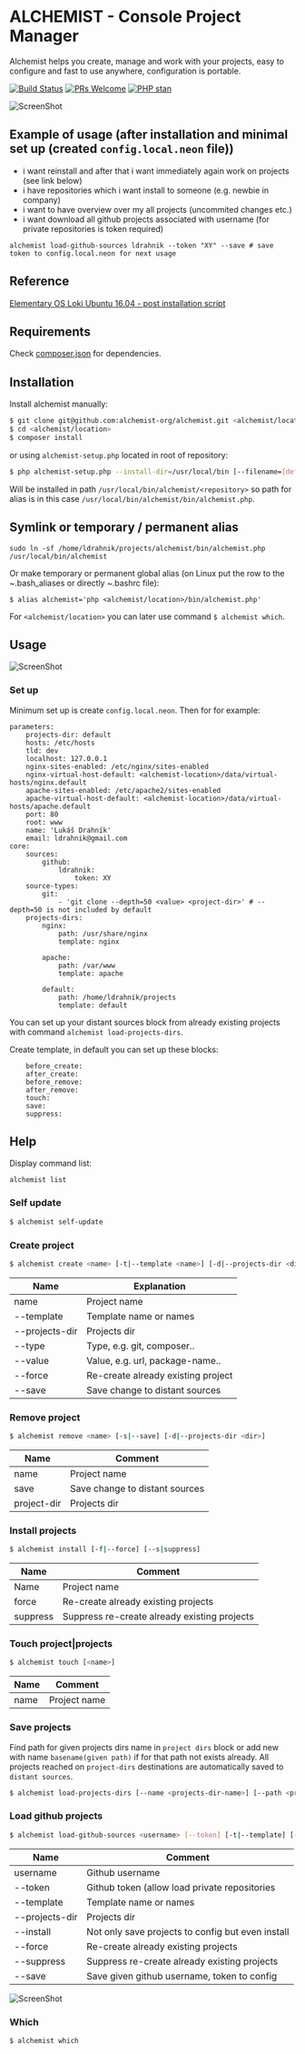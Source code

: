 ALCHEMIST - Console Project Manager
===========

Alchemist helps you create, manage and work with your projects, easy to configure and fast to use anywhere, configuration is portable.

[![Build Status](https://travis-ci.org/alchemist-org/alchemist.svg?branch=master)](https://travis-ci.org/alchemist-org/alchemist)
[![PRs Welcome](https://img.shields.io/badge/PRs-welcome-brightgreen.svg?style=flat-square)](http://makeapullrequest.com) 
[![PHP stan](https://img.shields.io/badge/PHPStan-default-brightgreen.svg?style=flat)](https://github.com/phpstan/phpstan)

![ScreenShot](https://raw.github.com/alchemist-org/alchemist/master/examples/alchemist.png)

## Example of usage (after installation and minimal set up (created `config.local.neon` file))

- i want reinstall and after that i want immediately again work on projects (see link below)
- i have repositories which i want install to someone (e.g. newbie in company)
- i want to have overview over my all projects (uncommited changes etc.)
- i want download all github projects associated with username (for private repositories is token required)

```
alchemist load-github-sources ldrahnik --token "XY" --save # save token to config.local.neon for next usage
```

## Reference

[Elementary OS Loki Ubuntu 16.04 - post installation script](https://gist.github.com/ldrahnik/06d13c7707e1f3c1bfdade2f054b71e8)

## Requirements

Check [composer.json](https://github.com/alchemist-org/alchemist/blob/master/composer.json) for dependencies.

## Installation

Install alchemist manually:

```sh
$ git clone git@github.com:alchemist-org/alchemist.git <alchemist/location>
$ cd <alchemist/location>
$ composer install
```

or using `alchemist-setup.php` located in root of repository:

```sh
$ php alchemist-setup.php --install-dir=/usr/local/bin [--filename=[default='alchemist']] [--force]
```

Will be installed in path `/usr/local/bin/alchemist/<repository>` so path for alias is in this case `/usr/local/bin/alchemist/bin/alchemist.php`.

## Symlink or temporary / permanent alias

```
sudo ln -sf /home/ldrahnik/projects/alchemist/bin/alchemist.php /usr/local/bin/alchemist
```

Or make temporary or permanent global alias (on Linux put the row to the ~.bash_aliases or directly ~.bashrc file):

```
$ alias alchemist='php <alchemist/location>/bin/alchemist.php'
```

For `<alchemist/location>` you can later use command `$ alchemist which`.

## Usage

![ScreenShot](https://raw.github.com/alchemist-org/alchemist/master/examples/sequence_diagram.png)

### Set up

Minimum set up is create `config.local.neon`. Then for for example:

```
parameters:
	projects-dir: default
	hosts: /etc/hosts
	tld: dev
	localhost: 127.0.0.1
	nginx-sites-enabled: /etc/nginx/sites-enabled
	nginx-virtual-host-default: <alchemist-location>/data/virtual-hosts/nginx.default
	apache-sites-enabled: /etc/apache2/sites-enabled
	apache-virtual-host-default: <alchemist-location>/data/virtual-hosts/apache.default
	port: 80
	root: www
	name: 'Lukáš Drahník'
	email: ldrahnik@gmail.com
core:
	sources:
		github:
			ldrahnik:
				token: XY
	source-types:
		git:
			- 'git clone --depth=50 <value> <project-dir>' # --depth=50 is not included by default 
	projects-dirs:
		nginx:
			path: /usr/share/nginx
			template: nginx

		apache:
			path: /var/www
			template: apache

		default:
			path: /home/ldrahnik/projects
			template: default
```

You can set up your distant sources block from already existing projects with command `alchemist load-projects-dirs`.

Create template, in default you can set up these blocks:
```
    before_create:
    after_create:
    before_remove:
    after_remove:
    touch:
    save:
    suppress:
```

## Help

Display command list:

```
alchemist list
```

### Self update

```sh
$ alchemist self-update
```

### Create project

```sh
$ alchemist create <name> [-t|--template <name>] [-d|--projects-dir <dir>] [--type <type>] [--value <value>] [-f|--force] [-s|--save]
```

Name | Explanation
------------ | -------------
name | Project name
--template <name> | Template name or names
--projects-dir <dir> | Projects dir
--type <type> | Type, e.g. git, composer..
--value <value> | Value, e.g. url, package-name..
--force | Re-create already existing project
--save | Save change to distant sources

### Remove project

```sh
$ alchemist remove <name> [-s|--save] [-d|--projects-dir <dir>]
```

Name | Comment
------------ | -------------
name | Project name
save | Save change to distant sources
project-dir | Projects dir


### Install projects

```sh
$ alchemist install [-f|--force] [--s|suppress]
```

Name | Comment
------------ | -------------
Name | Project name
force | Re-create already existing projects
suppress | Suppress re-create already existing projects

### Touch project|projects

```sh
$ alchemist touch [<name>]
```

Name | Comment
------------ | -------------
name | Project name

### Save projects

Find path for given projects dirs name in `project dirs` block or add new with name `basename(given path)` if for that path not exists already. All projects reached on `project-dirs` destinations are automatically saved to `distant sources`.

```sh
$ alchemist load-projects-dirs [--name <projects-dir-name>] [--path <projets-dir-path>] [--template <name|names>]
```

### Load github projects

```sh
$ alchemist load-github-sources <username> [--token] [-t|--template] [--d|--projects-dir] [-i|--install] [-f|--force] [--s|suppress] [--save]
```

Name | Comment
------------ | -------------
username | Github username
--token | Github token (allow load private repositories
--template <name> | Template name or names
--projects-dir <dir> | Projects dir
--install | Not only save projects to config but even install
--force | Re-create already existing projects
--suppress | Suppress re-create already existing projects
--save | Save given github username, token to config

![ScreenShot](https://raw.github.com/alchemist-org/alchemist/master/examples/alchemist_config.local.neon.png)

### Which

```sh
$ alchemist which
```

